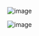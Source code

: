 ![image](https://github.com/pavankumarka/RISCV-Hardware_Design_Program_by_VSD/assets/22821014/08487543-496e-45d9-8b40-11d1c7056e42)

![image](https://github.com/pavankumarka/RISCV-Hardware_Design_Program_by_VSD/assets/22821014/2eb1d322-79d2-49dc-9843-4f3d7f6cc3d9)

